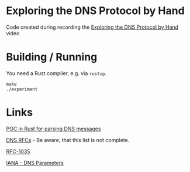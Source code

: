 # Exploring the DNS Protocol by Hand
Code created during recording the [Exploring the DNS Protocol by Hand](https://youtu.be/EDJR0DNSodg) video

# Building / Running
You need a Rust compiler, e.g. via `rustup`.
```
make
./experiment
```

# Links
[POC in Rust for parsing DNS messages](https://github.com/simonracz/draught)

[DNS RFCs](https://rfcs.io/dns) - Be aware, that this list is not complete.

[RFC-1035](https://www.rfc-editor.org/rfc/rfc1035)

[IANA - DNS Parameters](https://www.iana.org/assignments/dns-parameters/dns-parameters.xhtml#dns-parameters-9)
